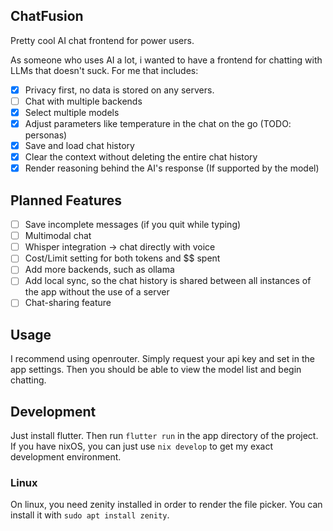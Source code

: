 ## ChatFusion

Pretty cool AI chat frontend for power users.

As someone who uses AI a lot, i wanted to have a frontend for chatting with LLMs that doesn't suck. For me that includes:

- [x] Privacy first, no data is stored on any servers.
- [ ] Chat with multiple backends
- [x] Select multiple models
- [x] Adjust parameters like temperature in the chat on the go (TODO: personas)
- [x] Save and load chat history
- [x] Clear the context without deleting the entire chat history
- [x] Render reasoning behind the AI's response (If supported by the model)

## Planned Features
- [ ] Save incomplete messages (if you quit while typing)
- [ ] Multimodal chat
- [ ] Whisper integration -> chat directly with voice
- [ ] Cost/Limit setting for both tokens and $$ spent
- [ ] Add more backends, such as ollama
- [ ] Add local sync, so the chat history is shared between all instances of the app without the use of a server
- [ ] Chat-sharing feature 

## Usage
I recommend using openrouter. Simply request your api key and set in the app settings. Then you should be able to view the model list and begin chatting.

## Development

Just install flutter. Then run `flutter run` in the app directory of the project. If you have nixOS, you can just use `nix develop` to get my exact development environment.

### Linux

On linux, you need zenity installed in order to render the file picker. You can install it with `sudo apt install zenity`.